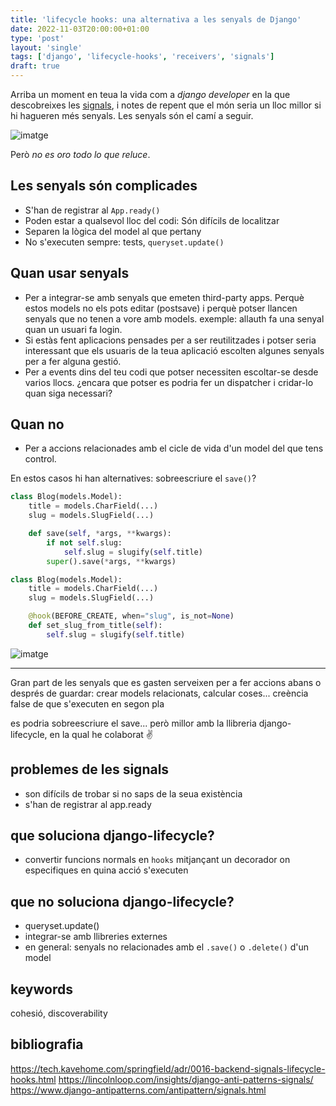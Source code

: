 ```yaml
---                                                                             
title: 'lifecycle hooks: una alternativa a les senyals de Django'
date: 2022-11-03T20:00:00+01:00
type: 'post'
layout: 'single'
tags: ['django', 'lifecycle-hooks', 'receivers', 'signals']
draft: true
---
```


Arriba un moment en teua la vida com a *django developer* en la que descobreixes les [signals](https://docs.djangoproject.com/en/4.1/topics/signals/), i notes de repent que el món seria un lloc millor si hi hagueren més senyals. Les senyals són el camí a seguir.

![imatge](https://user-images.githubusercontent.com/7394684/216316597-3415ca74-4b07-46ee-9dbf-37a87bf7567d.png)

Però *no es oro todo lo que reluce*.

## Les senyals són complicades
 - S'han de registrar al `App.ready()` 
 - Poden estar a qualsevol lloc del codi: Són difícils de localitzar
 - Separen la lògica del model al que pertany
 - No s'executen sempre: tests, `queryset.update()` 


## Quan usar senyals
- Per a integrar-se amb senyals que emeten third-party apps. Perquè estos models no els pots editar (postsave) i perquè potser llancen senyals que no tenen a vore amb models. exemple: allauth fa una senyal quan un usuari fa login.
- Si estàs fent aplicacions pensades per a ser reutilitzades i potser seria interessant que els usuaris de la teua aplicació escolten algunes senyals per a fer alguna gestió.
- Per a events dins del teu codi que potser necessiten escoltar-se desde varios llocs. ¿encara que potser es podria fer un dispatcher i cridar-lo quan siga necessari?


## Quan no
 - Per a accions relacionades amb el cicle de vida d'un model del que tens control.

En estos casos hi han alternatives: sobreescriure el `save()`? 

```python
class Blog(models.Model):
    title = models.CharField(...)
    slug = models.SlugField(...)

    def save(self, *args, **kwargs):
        if not self.slug:
            self.slug = slugify(self.title)
        super().save(*args, **kwargs)
```

```python
class Blog(models.Model):
    title = models.CharField(...)
    slug = models.SlugField(...)

    @hook(BEFORE_CREATE, when="slug", is_not=None)
    def set_slug_from_title(self):
        self.slug = slugify(self.title)
```

![imatge](https://github.com/EnriqueSoria/EnriqueSoria.github.io/assets/7394684/d46272f8-a908-467d-a791-36e1fc02b9ad)

---


Gran part de les senyals que es gasten serveixen per a fer accions abans o després de guardar: crear models relacionats, calcular coses...
creència false de que s'executen en segon pla

es podria sobreescriure el save... però millor amb la llibreria django-lifecycle, en la qual he colaborat :v: 


## problemes de les signals
 - son difícils de trobar si no saps de la seua existència
 - s'han de registrar al app.ready

## que soluciona django-lifecycle?
 - convertir funcions normals en `hooks` mitjançant un decorador on especifiques en quina acció s'executen

## que no soluciona django-lifecycle?
 - queryset.update()
 - integrar-se amb llibreries externes
 - en general: senyals no relacionades amb el `.save()` o `.delete()` d'un model


## keywords

cohesió, discoverability


## bibliografia

https://tech.kavehome.com/springfield/adr/0016-backend-signals-lifecycle-hooks.html
https://lincolnloop.com/insights/django-anti-patterns-signals/
https://www.django-antipatterns.com/antipattern/signals.html

